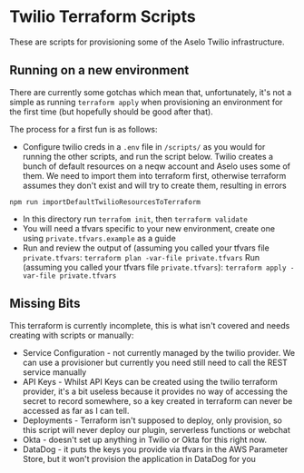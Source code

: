# Twilio Terraform Scripts

These are scripts for provisioning some of the Aselo Twilio infrastructure.

## Running on a new environment

There are currently some gotchas which mean that, unfortunately, it's not a simple as running `terraform apply` when provisioning an environment for the first time (but hopefully should be good after that).

The process for a first fun is as follows:

* Configure twilio creds in a `.env` file in `/scripts/` as you would for running the other scripts, and run the script below. Twilio creates a bunch of default resources on a neqw account and Aselo uses some of them. We need to import them into terraform first, otherwise terraform assumes they don't exist and will try to create them, resulting in errors
```
npm run importDefaultTwilioResourcesToTerraform
```
* In this directory run `terrafom init`, then `terraform validate`
* You will need a tfvars specific to your new environment, create one using `private.tfvars.example` as a guide
* Run and review the output of (assuming you called your tfvars file `private.tfvars`:
```terraform plan -var-file private.tfvars```
 Run (assuming you called your tfvars file `private.tfvars`):
```terraform apply -var-file private.tfvars```

## Missing Bits

This terraform is currently incomplete, this is what isn't covered and needs creating with scripts or manually:

* Service Configuration - not currently managed by the twilio provider. We can use a provisioner but currently you need still need to call the REST service manually
* API Keys - Whilst API Keys can be created using the twilio terraform provider, it's a bit useless because it provides no way of accessing the secret to record somewhere, so a key created in terraform can never be accessed as far as I can tell.
* Deployments - Terraform isn't supposed to deploy, only provision, so this script will never deploy our plugin, serverless functions or webchat
* Okta - doesn't set up anything in Twilio or Okta for this right now.
* DataDog - it puts the keys you provide via tfvars in the AWS Parameter Store, but it won't provision the application in DataDog for you